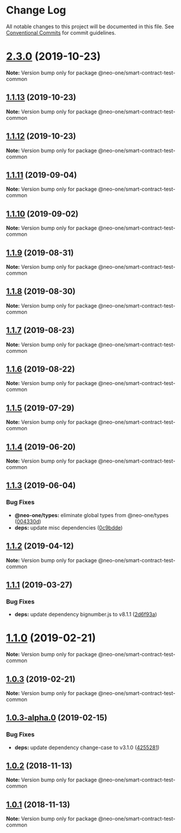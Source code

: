 # Change Log

All notable changes to this project will be documented in this file.
See [Conventional Commits](https://conventionalcommits.org) for commit guidelines.

# [2.3.0](https://github.com/neo-one-suite/neo-one/compare/@neo-one/smart-contract-test-common@1.1.13...@neo-one/smart-contract-test-common@2.3.0) (2019-10-23)

**Note:** Version bump only for package @neo-one/smart-contract-test-common





## [1.1.13](https://github.com/neo-one-suite/neo-one/compare/@neo-one/smart-contract-test-common@1.1.12...@neo-one/smart-contract-test-common@1.1.13) (2019-10-23)

**Note:** Version bump only for package @neo-one/smart-contract-test-common





## [1.1.12](https://github.com/neo-one-suite/neo-one/compare/@neo-one/smart-contract-test-common@1.1.11...@neo-one/smart-contract-test-common@1.1.12) (2019-10-23)

**Note:** Version bump only for package @neo-one/smart-contract-test-common





## [1.1.11](https://github.com/neo-one-suite/neo-one/compare/@neo-one/smart-contract-test-common@1.1.10...@neo-one/smart-contract-test-common@1.1.11) (2019-09-04)

**Note:** Version bump only for package @neo-one/smart-contract-test-common





## [1.1.10](https://github.com/neo-one-suite/neo-one/compare/@neo-one/smart-contract-test-common@1.1.9...@neo-one/smart-contract-test-common@1.1.10) (2019-09-02)

**Note:** Version bump only for package @neo-one/smart-contract-test-common





## [1.1.9](https://github.com/neo-one-suite/neo-one/compare/@neo-one/smart-contract-test-common@1.1.8...@neo-one/smart-contract-test-common@1.1.9) (2019-08-31)

**Note:** Version bump only for package @neo-one/smart-contract-test-common





## [1.1.8](https://github.com/neo-one-suite/neo-one/compare/@neo-one/smart-contract-test-common@1.1.7...@neo-one/smart-contract-test-common@1.1.8) (2019-08-30)

**Note:** Version bump only for package @neo-one/smart-contract-test-common





## [1.1.7](https://github.com/neo-one-suite/neo-one/compare/@neo-one/smart-contract-test-common@1.1.6...@neo-one/smart-contract-test-common@1.1.7) (2019-08-23)

**Note:** Version bump only for package @neo-one/smart-contract-test-common





## [1.1.6](https://github.com/neo-one-suite/neo-one/compare/@neo-one/smart-contract-test-common@1.1.5...@neo-one/smart-contract-test-common@1.1.6) (2019-08-22)

**Note:** Version bump only for package @neo-one/smart-contract-test-common





## [1.1.5](https://github.com/neo-one-suite/neo-one/compare/@neo-one/smart-contract-test-common@1.1.4...@neo-one/smart-contract-test-common@1.1.5) (2019-07-29)

**Note:** Version bump only for package @neo-one/smart-contract-test-common





## [1.1.4](https://github.com/neo-one-suite/neo-one/compare/@neo-one/smart-contract-test-common@1.1.3...@neo-one/smart-contract-test-common@1.1.4) (2019-06-20)

**Note:** Version bump only for package @neo-one/smart-contract-test-common





## [1.1.3](https://github.com/neo-one-suite/neo-one/compare/@neo-one/smart-contract-test-common@1.1.2...@neo-one/smart-contract-test-common@1.1.3) (2019-06-04)


### Bug Fixes

* **@neo-one/types:** eliminate global types from @neo-one/types ([004330d](https://github.com/neo-one-suite/neo-one/commit/004330d))
* **deps:** update misc dependencies ([0c9bdde](https://github.com/neo-one-suite/neo-one/commit/0c9bdde))





## [1.1.2](https://github.com/neo-one-suite/neo-one/compare/@neo-one/smart-contract-test-common@1.1.1...@neo-one/smart-contract-test-common@1.1.2) (2019-04-12)

**Note:** Version bump only for package @neo-one/smart-contract-test-common





## [1.1.1](https://github.com/neo-one-suite/neo-one/compare/@neo-one/smart-contract-test-common@1.1.0...@neo-one/smart-contract-test-common@1.1.1) (2019-03-27)


### Bug Fixes

* **deps:** update dependency bignumber.js to v8.1.1 ([2d6f93a](https://github.com/neo-one-suite/neo-one/commit/2d6f93a))





# [1.1.0](https://github.com/neo-one-suite/neo-one/compare/@neo-one/smart-contract-test-common@1.0.3...@neo-one/smart-contract-test-common@1.1.0) (2019-02-21)

**Note:** Version bump only for package @neo-one/smart-contract-test-common





## [1.0.3](https://github.com/neo-one-suite/neo-one/compare/@neo-one/smart-contract-test-common@1.0.3-alpha.0...@neo-one/smart-contract-test-common@1.0.3) (2019-02-21)

**Note:** Version bump only for package @neo-one/smart-contract-test-common





## [1.0.3-alpha.0](https://github.com/neo-one-suite/neo-one/compare/@neo-one/smart-contract-test-common@1.0.2...@neo-one/smart-contract-test-common@1.0.3-alpha.0) (2019-02-15)


### Bug Fixes

* **deps:** update dependency change-case to v3.1.0 ([4255281](https://github.com/neo-one-suite/neo-one/commit/4255281))





## [1.0.2](https://github.com/neo-one-suite/neo-one/compare/@neo-one/smart-contract-test-common@1.0.1...@neo-one/smart-contract-test-common@1.0.2) (2018-11-13)

**Note:** Version bump only for package @neo-one/smart-contract-test-common





## [1.0.1](https://github.com/neo-one-suite/neo-one/compare/@neo-one/smart-contract-test-common@1.0.0...@neo-one/smart-contract-test-common@1.0.1) (2018-11-13)

**Note:** Version bump only for package @neo-one/smart-contract-test-common
